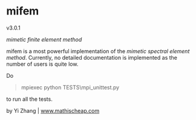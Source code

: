 # mifem

v3.0.1

*mimetic finite element method*

mifem is a most powerful implementation of the 
*mimetic spectral element method*. Currently, no detailed documentation
is implemented as the number of users is quite low. 


Do
> mpiexec python TESTS\mpi_unittest.py

to run all the tests.


by Yi Zhang | www.mathischeap.com